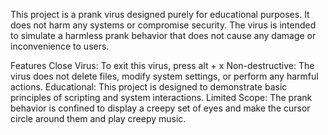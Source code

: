 This project is a prank virus designed purely for educational purposes. It does not harm any systems or compromise security. The virus is intended to simulate a harmless prank behavior that does not cause any damage or inconvenience to users.

Features
Close Virus: To exit this virus, press alt + x
Non-destructive: The virus does not delete files, modify system settings, or perform any harmful actions.
Educational: This project is designed to demonstrate basic principles of scripting and system interactions.
Limited Scope: The prank behavior is confined to display a creepy set of eyes and make the cursor circle around them and play creepy music.

